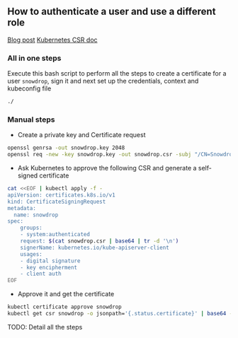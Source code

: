 ## How to authenticate a user and use a different role

[Blog post](https://neonmirrors.net/post/2019-10/authentication-and-authorization-in-k8s/)
[Kubernetes CSR doc](https://kubernetes.io/docs/reference/access-authn-authz/certificate-signing-requests/)

### All in one steps

Execute this bash script to perform all the steps to create a certificate for a user `snowdrop`, sign it and next set up the 
credentials, context and kubeconfig file

```bash
./
```

### Manual steps

- Create a private key and Certificate request
```bash
openssl genrsa -out snowdrop.key 2048
openssl req -new -key snowdrop.key -out snowdrop.csr -subj "/CN=Snowdrop"
```
- Ask Kubernetes to approve the following CSR and generate a self-signed certificate
```bash
cat <<EOF | kubectl apply -f -
apiVersion: certificates.k8s.io/v1
kind: CertificateSigningRequest
metadata:
  name: snowdrop
spec:
    groups:
    - system:authenticated
    request: $(cat snowdrop.csr | base64 | tr -d '\n')
    signerName: kubernetes.io/kube-apiserver-client
    usages:
    - digital signature
    - key encipherment
    - client auth
EOF
```
- Approve it and get the certificate
```bash
kubectl certificate approve snowdrop
kubectl get csr snowdrop -o jsonpath='{.status.certificate}' | base64 -d > snowdrop.crt
```

TODO: Detail all the steps

